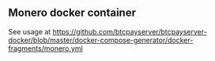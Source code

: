## Monero docker container

See usage at https://github.com/btcpayserver/btcpayserver-docker/blob/master/docker-compose-generator/docker-fragments/monero.yml
